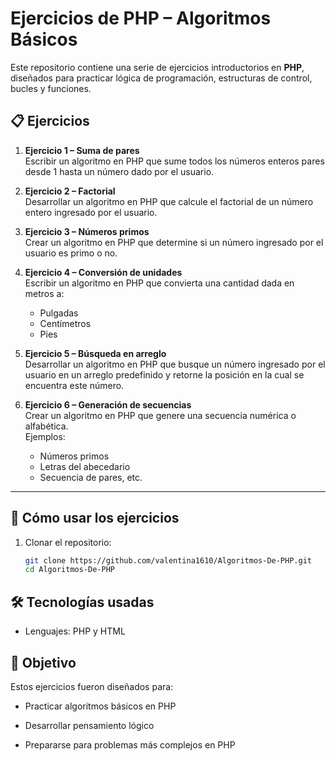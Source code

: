 # Ejercicios de PHP – Algoritmos Básicos  

Este repositorio contiene una serie de ejercicios introductorios en **PHP**, diseñados para practicar lógica de programación, estructuras de control, bucles y funciones.  

## 📋 Ejercicios

1. **Ejercicio 1 – Suma de pares**  
   Escribir un algoritmo en PHP que sume todos los números enteros pares desde 1 hasta un número dado por el usuario.

2. **Ejercicio 2 – Factorial**  
   Desarrollar un algoritmo en PHP que calcule el factorial de un número entero ingresado por el usuario.

3. **Ejercicio 3 – Números primos**  
   Crear un algoritmo en PHP que determine si un número ingresado por el usuario es primo o no.  

4. **Ejercicio 4 – Conversión de unidades**  
   Escribir un algoritmo en PHP que convierta una cantidad dada en metros a:  
   - Pulgadas  
   - Centímetros  
   - Pies  

5. **Ejercicio 5 – Búsqueda en arreglo**  
   Desarrollar un algoritmo en PHP que busque un número ingresado por el usuario en un arreglo predefinido y retorne la posición en la cual se encuentra este número.

6. **Ejercicio 6 – Generación de secuencias**  
   Crear un algoritmo en PHP que genere una secuencia numérica o alfabética.  
   Ejemplos:  
   - Números primos  
   - Letras del abecedario  
   - Secuencia de pares, etc.  

---

## 🚀 Cómo usar los ejercicios

1. Clonar el repositorio:
   ```bash
   git clone https://github.com/valentina1610/Algoritmos-De-PHP.git
   cd Algoritmos-De-PHP

## 🛠️ Tecnologías usadas
- Lenguajes: PHP y HTML 

## 🎯 Objetivo
Estos ejercicios fueron diseñados para:

- Practicar algoritmos básicos en PHP

- Desarrollar pensamiento lógico

- Prepararse para problemas más complejos en PHP
